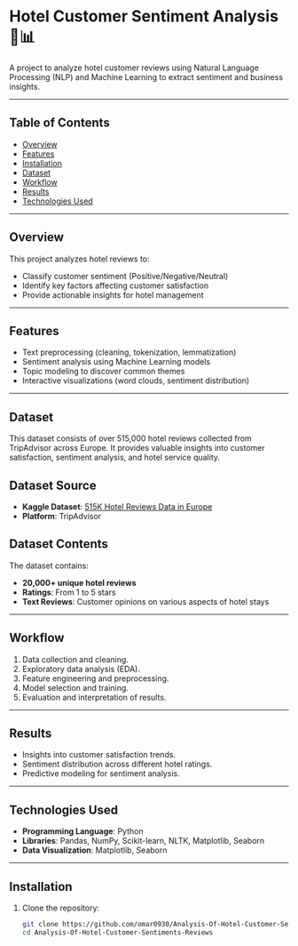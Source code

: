 # Hotel Customer Sentiment Analysis 🏨📊

A project to analyze hotel customer reviews using Natural Language Processing (NLP) and Machine Learning to extract sentiment and business insights.

---

## Table of Contents
- [Overview](#overview)
- [Features](#features)
- [Installation](#installation)
- [Dataset](#dataset)
- [Workflow](#workflow)
- [Results](#results)
- [Technologies Used](#technologies-used)
---

## Overview
This project analyzes hotel reviews to:
- Classify customer sentiment (Positive/Negative/Neutral)
- Identify key factors affecting customer satisfaction
- Provide actionable insights for hotel management

---

## Features
- Text preprocessing (cleaning, tokenization, lemmatization)
- Sentiment analysis using Machine Learning models
- Topic modeling to discover common themes
- Interactive visualizations (word clouds, sentiment distribution)

---
  ## Dataset
This dataset consists of over 515,000 hotel reviews collected from TripAdvisor across Europe. It provides valuable insights into customer satisfaction, sentiment analysis, and hotel service quality.

## Dataset Source
- **Kaggle Dataset**: [515K Hotel Reviews Data in Europe](https://www.kaggle.com/datasets/jiashenliu/515k-hotel-reviews-data-in-europ)
- **Platform**: TripAdvisor

## Dataset Contents
The dataset contains:
- **20,000+ unique hotel reviews**
- **Ratings**: From 1 to 5 stars
- **Text Reviews**: Customer opinions on various aspects of hotel stays


 ---
 ## Workflow
1. Data collection and cleaning.
2. Exploratory data analysis (EDA).
3. Feature engineering and preprocessing.
4. Model selection and training.
5. Evaluation and interpretation of results.
---
## Results
- Insights into customer satisfaction trends.
- Sentiment distribution across different hotel ratings.
- Predictive modeling for sentiment analysis.
---
## Technologies Used
- **Programming Language**: Python
- **Libraries**: Pandas, NumPy, Scikit-learn, NLTK, Matplotlib, Seaborn
- **Data Visualization**: Matplotlib, Seaborn
---

## Installation
1. Clone the repository:
   ```bash
   git clone https://github.com/omar0930/Analysis-Of-Hotel-Customer-Sentiments-Reviews.git
   cd Analysis-Of-Hotel-Customer-Sentiments-Reviews

   





